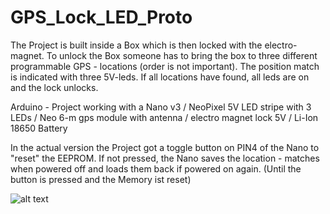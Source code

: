 # GPS_Lock_LED_Proto
The Project is built inside a Box which is then locked with the electro-magnet. To unlock the Box someone has to bring the box to three different programmable 
GPS - locations (order is not important). The position match is indicated with three 5V-leds. If all locations have found, all leds are on and the lock unlocks. 

Arduino - Project working with a Nano v3 / NeoPixel 5V LED stripe with 3 LEDs / Neo 6-m gps module with antenna / electro magnet lock 5V / Li-Ion 18650 Battery

In the actual version the Project got a toggle button on PIN4 of the Nano to "reset" the EEPROM.
If not pressed, the Nano saves the location - matches when powered off and loads them back if powered on again. (Until the button is pressed and the Memory ist reset)

![alt text](https://www.chip.de/ii/5/6/7/6/2/8/4/8/43dff6dc96b32060.jpeg)
